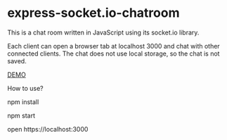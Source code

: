 # express-socket.io-chatroom
This is a chat room written in JavaScript using its socket.io library.

Each client can open a browser tab at localhost 3000 and chat with other connected clients. The chat does not use local storage, so the chat is not saved.

[DEMO](https://express-socket-chatroom.herokuapp.com/)

How to use?

npm install

npm start

open https://localhost:3000